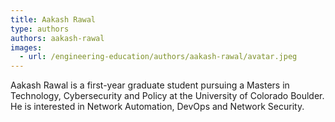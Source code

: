 ```yaml
---
title: Aakash Rawal
type: authors
authors: aakash-rawal
images:
  - url: /engineering-education/authors/aakash-rawal/avatar.jpeg 
---
```

Aakash Rawal is a first-year graduate student pursuing a Masters in Technology, Cybersecurity and Policy at the University of Colorado Boulder. He is interested in Network Automation, DevOps and Network Security.
